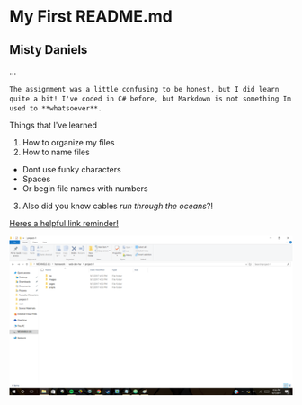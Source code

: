 # My First README.md

## Misty Daniels
...

`The assignment was a little confusing to be honest, but I did learn quite a bit! I've coded in C# before, but Markdown is not something Im used to **whatsoever**.`

Things that I've learned

1. How to organize my files
2. How to name files
  * Dont use funky characters
  * Spaces
  * Or begin file names with numbers
3. Also did you know cables *run through the oceans*?!

[Heres a helpful link reminder!](https://github.com/adam-p/markdown-here/wiki/Markdown-Cheatsheet#videos)

![Screenshot Of my Directory](./images/screenshot-1.png)
